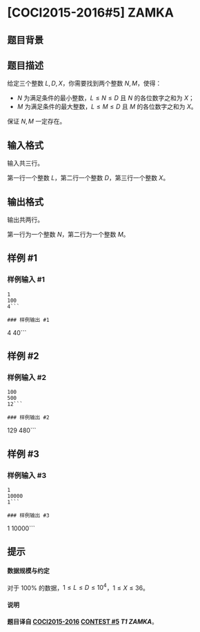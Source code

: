 # [COCI2015-2016#5] ZAMKA

## 题目背景



## 题目描述

给定三个整数 $L,D,X$，你需要找到两个整数 $N,M$，使得：

- $N$ 为满足条件的最小整数，$L\le N\le D$ 且 $N$ 的各位数字之和为 $X$；
- $M$ 为满足条件的最大整数，$L\le M\le D$ 且 $M$ 的各位数字之和为 $X$。

保证 $N,M$ 一定存在。

## 输入格式

输入共三行。

第一行一个整数 $L$，第二行一个整数 $D$，第三行一个整数 $X$。

## 输出格式

输出共两行。

第一行为一个整数 $N$，第二行为一个整数 $M$。

## 样例 #1

### 样例输入 #1
```
1
100
4```

### 样例输出 #1

```
4
40```

## 样例 #2

### 样例输入 #2
```
100
500
12```

### 样例输出 #2

```
129
480```

## 样例 #3

### 样例输入 #3
```
1
10000
1```

### 样例输出 #3

```
1
10000```

## 提示

#### 数据规模与约定

对于 $100\%$ 的数据，$1\le L\le D\le 10^4$，$1\le X\le 36$。

#### 说明

**题目译自 [COCI2015-2016](https://hsin.hr/coci/archive/2015_2016/) [CONTEST #5](https://hsin.hr/coci/archive/2015_2016/contest5_tasks.pdf) *T1 ZAMKA***。
